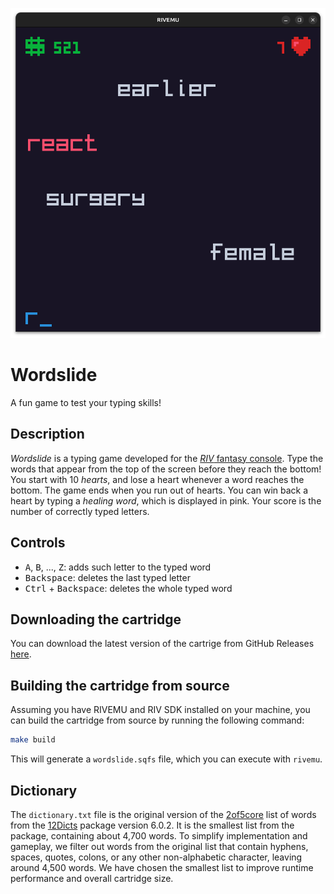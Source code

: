 ![Screenshot of a gameplay of "Wordslide"](screenshot.png)

# Wordslide

A fun game to test your typing skills!

## Description

_Wordslide_ is a typing game developed for the [_RIV_ fantasy console](https://rives.io/).
Type the words that appear from the top of the screen before they reach the bottom!
You start with 10 _hearts_, and lose a heart whenever a word reaches the bottom.
The game ends when you run out of hearts.
You can win back a heart by typing a _healing word_, which is displayed in pink.
Your score is the number of correctly typed letters.

## Controls

- <kbd>A</kbd>, <kbd>B</kbd>, ..., <kbd>Z</kbd>: adds such letter to the typed word
- <kbd>Backspace</kbd>: deletes the last typed letter
- <kbd>Ctrl</kbd> + <kbd>Backspace</kbd>: deletes the whole typed word

## Downloading the cartridge

You can download the latest version of the cartrige from GitHub Releases [here](https://github.com/guidanoli/wordslide/releases/latest/download/wordslide.sqfs).

## Building the cartridge from source

Assuming you have RIVEMU and RIV SDK installed on your machine, you can build the cartridge from source by running the following command:

```sh
make build
```

This will generate a `wordslide.sqfs` file, which you can execute with `rivemu`.

## Dictionary

The `dictionary.txt` file is the original version
of the [2of5core](http://wordlist.aspell.net/12dicts-readme/#2of5core) list of words
from the [12Dicts](wordlist.aspell.net/12dicts) package version 6.0.2.
It is the smallest list from the package, containing about 4,700 words.
To simplify implementation and gameplay,
we filter out words from the original list
that contain hyphens, spaces, quotes, colons, or any other non-alphabetic character,
leaving around 4,500 words.
We have chosen the smallest list to improve runtime performance and overall cartridge size.
